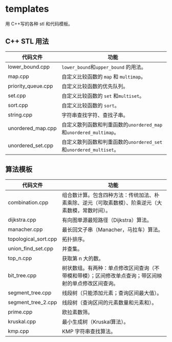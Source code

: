 # templates

用 C++写的各种 stl 和代码模板。

## C++ STL 用法

代码文件               | 功能
------------------ | --------------------------------------------------
lower_bound.cpp    | `lower_bound`和`upper_bound` 的用法。
map.cpp            | 自定义比较函数的 `map` 和 `multimap`。
priority_queue.cpp | 自定义比较函数的优先队列。
set.cpp            | 自定义比较函数的 `set` 和`multiset`。
sort.cpp           | 自定义比较函数的 `sort`。
string.cpp         | 字符串查找字符、查找子串。
unordered_map.cpp  | 自定义散列函数和判重函数的`unordered_map`和`unordered_multimap`。
unordered_set.cpp  | 自定义散列函数和判重函数的`unordered_set`和`unordered_multiset`。

## 算法模板

代码文件                 | 功能
-------------------- | -------------------------------------------------
combination.cpp      | 组合数计算。包含四种方法：传统加法、朴素乘除、逆元（可取素数模）、阶乘逆元（大素数模，常数时间）。
dijkstra.cpp         | 有向图单源最短路径（Dijkstra）算法。
manacher.cpp         | 最长回文子串（Manacher，马拉车）算法。
topological_sort.cpp | 拓扑排序。
union_find_set.cpp   | 并查集。
top_n.cpp            | 获取第 n 大的数。
bit_tree.cpp         | 树状数组。有两种：单点修改区间查询（不带模和带模）；区间修改单点查询；带区间映射的单点修改区间查询。
segment_tree.cpp     | 线段树（只能添加元素；查询区间最大值）。
segment_tree_2.cpp   | 线段树（查询区间的元素数量和元素和）。
prime.cpp            | 欧拉素数筛。
kruskal.cpp          | 最小生成树（Kruskal算法）。
kmp.cpp | KMP 字符串查找算法。
